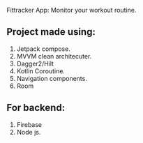 Fittracker App: Monitor your workout routine.

## Project made using: 

1. Jetpack compose.
2. MVVM clean architecuter.
3. Dagger2/Hilt
4. Kotlin Coroutine.
5. Navigation components.
6. Room

## For backend:
  1. Firebase
  2. Node js.  
